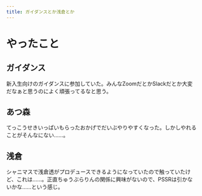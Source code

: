 ```yaml
---
title: ガイダンスとか浅倉とか
---
```


# やったこと

## ガイダンス

新入生向けのガイダンスに参加していた。みんなZoomだとかSlackだとか大変だなぁと思うのによく頑張ってるなと思う。

## あつ森

てっこうせきいっぱいもらったおかげでだいぶやりやすくなった。しかしやれることがそんなにない……。

## 浅倉

シャニマスで浅倉透がプロデュースできるようになっていたので触っていたけど、これは……。正直ちゅうぶらりんの関係に興味がないので、PSSRは引かないかな……という感じ。